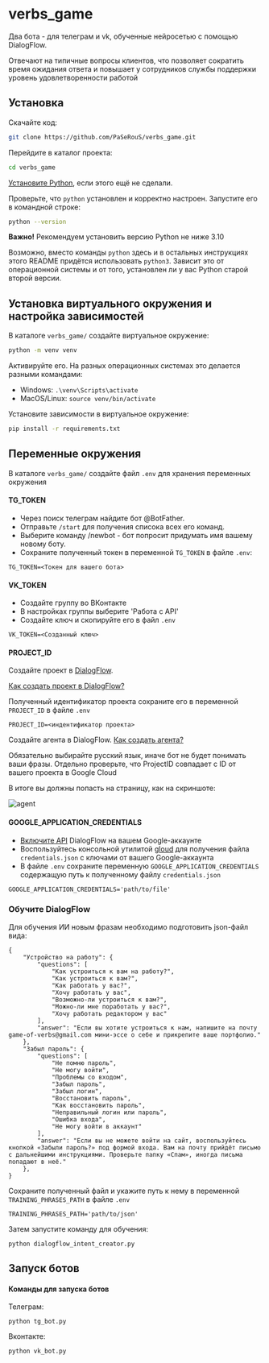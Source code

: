 # verbs_game

Два бота - для телеграм и vk, обученные нейросетью с помощью DialogFlow.

Отвечают на типичные вопросы клиентов, что позволяет сократить время ожидания ответа и повышает у сотрудников службы поддержки 
уровень удовлетворенности работой

## Установка

Скачайте код:
```sh
git clone https://github.com/PaSeRouS/verbs_game.git
```

Перейдите в каталог проекта:
```sh
cd verbs_game
```

[Установите Python](https://www.python.org/), если этого ещё не сделали.

Проверьте, что `python` установлен и корректно настроен. Запустите его в командной строке:
```sh
python --version
```
**Важно!** Рекомендуем установить версию Python не ниже 3.10

Возможно, вместо команды `python` здесь и в остальных инструкциях этого README придётся использовать `python3`.
Зависит это от операционной системы и от того, установлен ли у вас Python старой второй версии.

## Установка виртуального окружения и настройка зависимостей
В каталоге `verbs_game/` создайте виртуальное окружение:
```sh
python -m venv venv
```
Активируйте его. На разных операционных системах это делается разными командами:

- Windows: `.\venv\Scripts\activate`
- MacOS/Linux: `source venv/bin/activate`


Установите зависимости в виртуальное окружение:
```sh
pip install -r requirements.txt
```
## Переменные окружения
В каталоге `verbs_game/` создайте файл `.env` для хранения переменных окружения

#### TG_TOKEN
* Через поиск телеграм найдите бот @BotFather. 
* Отправьте `/start` для получения списока всех его команд.
* Выберите команду /newbot - бот попросит придумать имя вашему новому боту. 
* Сохраните полученный токен в переменной `TG_TOKEN` в файле `.env`:

```
TG_TOKEN=<Токен для вашего бота>
```

#### VK_TOKEN
* Создайте группу во ВКонтакте
* В настройках группы выберите 'Работа с API'
* Создайте ключ и скопируйте его в файл `.env`

```
VK_TOKEN=<Созданный ключ>
```

#### PROJECT_ID

Создайте проект в [DialogFlow](https://dialogflow.cloud.google.com/#/login).<br>

[Как создать проект в DialogFlow?](https://cloud.google.com/dialogflow/docs/quick/setup)<br>

Полученный идентификатор проекта сохраните его в переменной `PROJECT_ID` в файле `.env`

```
PROJECT_ID=<индентификатор проекта>
```

Создайте агента в DialogFlow. [Как создать агента?](https://cloud.google.com/dialogflow/docs/quick/build-agent)

Обязательно выбирайте русский язык, иначе бот не будет понимать ваши фразы. Отдельно проверьте, что ProjectID совпадает с ID от вашего проекта в Google Cloud

В итоге вы должны попасть на страницу, как на скриншоте:

![agent](https://dvmn.org/media/agent.png)

#### GOOGLE_APPLICATION_CREDENTIALS

* [Включите API](https://cloud.google.com/dialogflow/es/docs/quick/setup#api) DialogFlow на вашем Google-аккаунте
* Воспользуйтесь консольной утилитой [gloud](https://cloud.google.com/dialogflow/es/docs/quick/setup#sdk) для получения
файла `credentials.json` с ключами от вашего Google-аккаунта
* В файле `.env` сохраните переменную `GOOGLE_APPLICATION_CREDENTIALS` содержащую путь к полученному файлу `credentials.json`

```
GOOGLE_APPLICATION_CREDENTIALS='path/to/file'
```
### Обучите DialogFlow

Для обучения ИИ новым фразам необходимо подготовить json-файл вида:
```
{
    "Устройство на работу": {
        "questions": [
            "Как устроиться к вам на работу?",
            "Как устроиться к вам?",
            "Как работать у вас?",
            "Хочу работать у вас",
            "Возможно-ли устроиться к вам?",
            "Можно-ли мне поработать у вас?",
            "Хочу работать редактором у вас"
        ],
        "answer": "Если вы хотите устроиться к нам, напишите на почту game-of-verbs@gmail.com мини-эссе о себе и прикрепите ваше портфолио."
    },
    "Забыл пароль": {
        "questions": [
            "Не помню пароль",
            "Не могу войти",
            "Проблемы со входом",
            "Забыл пароль",
            "Забыл логин",
            "Восстановить пароль",
            "Как восстановить пароль",
            "Неправильный логин или пароль",
            "Ошибка входа",
            "Не могу войти в аккаунт"
        ],
        "answer": "Если вы не можете войти на сайт, воспользуйтесь кнопкой «Забыли пароль?» под формой входа. Вам на почту прийдёт письмо с дальнейшими инструкциями. Проверьте папку «Спам», иногда письма попадают в неё."
    },
}
```
Сохраните полученный файл и укажите путь к нему в переменной `TRAINING_PHRASES_PATH` в файле `.env`

```
TRAINING_PHRASES_PATH='path/to/json'
```

Затем запустите команду для обучения:
```
python dialogflow_intent_creator.py
```

## Запуск ботов
#### Команды для запуска ботов
Телеграм:
```
python tg_bot.py
```
Вконтакте:
```
python vk_bot.py
```
 
